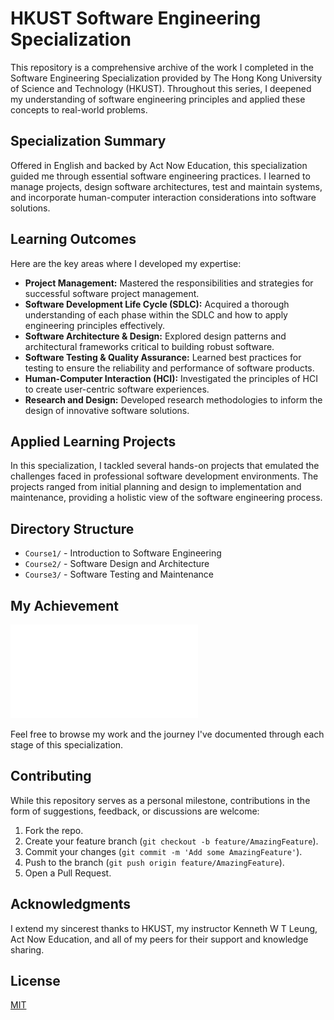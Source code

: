 # HKUST Software Engineering Specialization

This repository is a comprehensive archive of the work I completed in the Software Engineering Specialization provided by The Hong Kong University of Science and Technology (HKUST). Throughout this series, I deepened my understanding of software engineering principles and applied these concepts to real-world problems.

## Specialization Summary

Offered in English and backed by Act Now Education, this specialization guided me through essential software engineering practices. I learned to manage projects, design software architectures, test and maintain systems, and incorporate human-computer interaction considerations into software solutions.

## Learning Outcomes

Here are the key areas where I developed my expertise:

- **Project Management:** Mastered the responsibilities and strategies for successful software project management.
- **Software Development Life Cycle (SDLC):** Acquired a thorough understanding of each phase within the SDLC and how to apply engineering principles effectively.
- **Software Architecture & Design:** Explored design patterns and architectural frameworks critical to building robust software.
- **Software Testing & Quality Assurance:** Learned best practices for testing to ensure the reliability and performance of software products.
- **Human-Computer Interaction (HCI):** Investigated the principles of HCI to create user-centric software experiences.
- **Research and Design:** Developed research methodologies to inform the design of innovative software solutions.

## Applied Learning Projects

In this specialization, I tackled several hands-on projects that emulated the challenges faced in professional software development environments. The projects ranged from initial planning and design to implementation and maintenance, providing a holistic view of the software engineering process.

## Directory Structure

- `Course1/` - Introduction to Software Engineering
- `Course2/` - Software Design and Architecture
- `Course3/` - Software Testing and Maintenance

## My Achievement

![HKUST Software Engineering Specialization Certificate](Software-Engineering-Hong-Kong-University.pdf)

Feel free to browse my work and the journey I've documented through each stage of this specialization.

## Contributing

While this repository serves as a personal milestone, contributions in the form of suggestions, feedback, or discussions are welcome:

1. Fork the repo.
2. Create your feature branch (`git checkout -b feature/AmazingFeature`).
3. Commit your changes (`git commit -m 'Add some AmazingFeature'`).
4. Push to the branch (`git push origin feature/AmazingFeature`).
5. Open a Pull Request.

## Acknowledgments

I extend my sincerest thanks to HKUST, my instructor Kenneth W T Leung, Act Now Education, and all of my peers for their support and knowledge sharing.

## License

[MIT](LICENSE.md)

